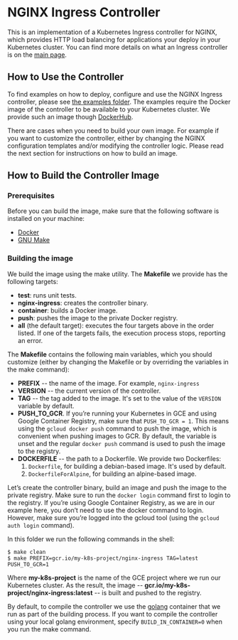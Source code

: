 # NGINX Ingress Controller

This is an implementation of a Kubernetes Ingress controller for NGINX, which provides HTTP load balancing for applications your deploy in your Kubernetes cluster. You can find more details on what an Ingress controller is on the [main page](https://github.com/Ormuzd/kubernetes-ingress).

## How to Use the Controller

To find examples on how to deploy, configure and use the NGINX Ingress controller, please see [the examples folder](../examples). The examples require the Docker image of the controller to be available to your Kubernetes cluster. We provide such an image though [DockerHub](https://hub.docker.com/r/nginxdemos/nginx-ingress/).

There are cases when you need to build your own image. For example if you want to customize the controller, either by changing the NGINX configuration templates and/or modifying the controller logic. Please read the next section for instructions on how to build an image.

## How to Build the Controller Image

### Prerequisites

Before you can build the image, make sure that the following software is installed on your machine:
* [Docker](https://www.docker.com/products/docker)
* [GNU Make](https://www.gnu.org/software/make/)

### Building the image

We build the image using the make utility. The **Makefile** we provide has the following targets:
* **test**: runs unit tests.
* **nginx-ingress**: creates the controller binary.
* **container**: builds a Docker image.
* **push**: pushes the image to the private Docker registry.
* **all** (the default target): executes the four targets above in the order listed. If one of the targets fails, the execution process stops, reporting an error.

The **Makefile** contains the following main variables, which you should customize (either by changing the Makefile or by overriding the variables in the make command):
* **PREFIX** -- the name of the image. For example, `nginx-ingress`
* **VERSION** -- the current version of the controller.
* **TAG** -- the tag added to the image. It's set to the value of the `VERSION` variable by default.
* **PUSH_TO_GCR**. If you’re running your Kubernetes in GCE and using Google Container Registry, make sure that `PUSH_TO_GCR = 1`. This means using the `gcloud docker push` command to push the image, which is convenient when pushing images to GCR. By default, the variable is unset and the regular `docker push` command is used to push the image to the registry.
* **DOCKERFILE** -- the path to a Dockerfile. We provide two Dockerfiles:
  1. `Dockerfile`, for building a debian-based image. It's used by default.
  1. `DockerfileForAlpine`, for building an alpine-based image.

Let’s create the controller binary, build an image and push the image to the private registry. Make sure to run the `docker login` command first to login to the registry. If you’re using Google Container Registry, as we are in our example here, you don’t need to use the docker command to login. However, make sure you’re logged into the gcloud tool (using the `gcloud auth login` command).

In this folder we run the following commands in the shell:
```
$ make clean
$ make PREFIX=gcr.io/my-k8s-project/nginx-ingress TAG=latest PUSH_TO_GCR=1
```

Where **my-k8s-project** is the name of the GCE project where we run our Kubernetes cluster. As the result, the image -- **gcr.io/my-k8s-project/nginx-ingress:latest** --  is built and pushed to the registry.

By default, to compile the controller we use the [golang](https://hub.docker.com/_/golang/) container that we run as part of the building process. If you want to compile the controller using your local golang environment, specify `BUILD_IN_CONTAINER=0` when you run the make command.
